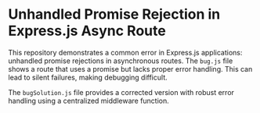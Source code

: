 # Unhandled Promise Rejection in Express.js Async Route

This repository demonstrates a common error in Express.js applications: unhandled promise rejections in asynchronous routes.  The `bug.js` file shows a route that uses a promise but lacks proper error handling. This can lead to silent failures, making debugging difficult.

The `bugSolution.js` file provides a corrected version with robust error handling using a centralized middleware function.